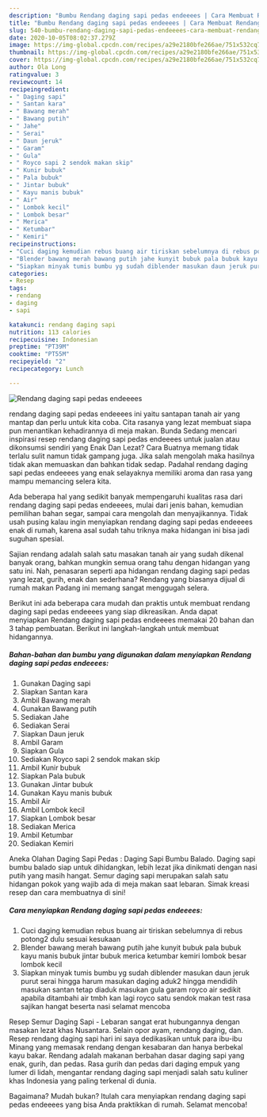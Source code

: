 ```yaml
---
description: "Bumbu Rendang daging sapi pedas endeeees | Cara Membuat Rendang daging sapi pedas endeeees Yang Enak Dan Lezat"
title: "Bumbu Rendang daging sapi pedas endeeees | Cara Membuat Rendang daging sapi pedas endeeees Yang Enak Dan Lezat"
slug: 540-bumbu-rendang-daging-sapi-pedas-endeeees-cara-membuat-rendang-daging-sapi-pedas-endeeees-yang-enak-dan-lezat
date: 2020-10-05T08:02:37.279Z
image: https://img-global.cpcdn.com/recipes/a29e2180bfe266ae/751x532cq70/rendang-daging-sapi-pedas-endeeees-foto-resep-utama.jpg
thumbnail: https://img-global.cpcdn.com/recipes/a29e2180bfe266ae/751x532cq70/rendang-daging-sapi-pedas-endeeees-foto-resep-utama.jpg
cover: https://img-global.cpcdn.com/recipes/a29e2180bfe266ae/751x532cq70/rendang-daging-sapi-pedas-endeeees-foto-resep-utama.jpg
author: Ola Long
ratingvalue: 3
reviewcount: 14
recipeingredient:
- " Daging sapi"
- " Santan kara"
- " Bawang merah"
- " Bawang putih"
- " Jahe"
- " Serai"
- " Daun jeruk"
- " Garam"
- " Gula"
- " Royco sapi 2 sendok makan skip"
- " Kunir bubuk"
- " Pala bubuk"
- " Jintar bubuk"
- " Kayu manis bubuk"
- " Air"
- " Lombok kecil"
- " Lombok besar"
- " Merica"
- " Ketumbar"
- " Kemiri"
recipeinstructions:
- "Cuci daging kemudian rebus buang air tiriskan sebelumnya di rebus potong2 dulu sesuai kesukaan"
- "Blender bawang merah bawang putih jahe kunyit bubuk pala bubuk kayu manis bubuk jintar bubuk merica ketumbar kemiri lombok besar lombok kecil"
- "Siapkan minyak tumis bumbu yg sudah diblender masukan daun jeruk purut serai hingga harum masukan daging aduk2 hingga mendidih masukan santan tetap diaduk masukan gula garam royco air sedikit apabila ditambahi air tmbh kan lagi royco satu sendok makan test rasa sajikan hangat beserta nasi selamat mencoba"
categories:
- Resep
tags:
- rendang
- daging
- sapi

katakunci: rendang daging sapi 
nutrition: 113 calories
recipecuisine: Indonesian
preptime: "PT39M"
cooktime: "PT55M"
recipeyield: "2"
recipecategory: Lunch

---
```



![Rendang daging sapi pedas endeeees](https://img-global.cpcdn.com/recipes/a29e2180bfe266ae/751x532cq70/rendang-daging-sapi-pedas-endeeees-foto-resep-utama.jpg)


rendang daging sapi pedas endeeees ini yaitu santapan tanah air yang mantap dan perlu untuk kita coba. Cita rasanya yang lezat membuat siapa pun menantikan kehadirannya di meja makan.
Bunda Sedang mencari inspirasi resep rendang daging sapi pedas endeeees untuk jualan atau dikonsumsi sendiri yang Enak Dan Lezat? Cara Buatnya memang tidak terlalu sulit namun tidak gampang juga. Jika salah mengolah maka hasilnya tidak akan memuaskan dan bahkan tidak sedap. Padahal rendang daging sapi pedas endeeees yang enak selayaknya memiliki aroma dan rasa yang mampu memancing selera kita.

Ada beberapa hal yang sedikit banyak mempengaruhi kualitas rasa dari rendang daging sapi pedas endeeees, mulai dari jenis bahan, kemudian pemilihan bahan segar, sampai cara mengolah dan menyajikannya. Tidak usah pusing kalau ingin menyiapkan rendang daging sapi pedas endeeees enak di rumah, karena asal sudah tahu triknya maka hidangan ini bisa jadi suguhan spesial.

Sajian rendang adalah salah satu masakan tanah air yang sudah dikenal banyak orang, bahkan mungkin semua orang tahu dengan hidangan yang satu ini. Nah, penasaran seperti apa hidangan rendang daging sapi pedas yang lezat, gurih, enak dan sederhana? Rendang yang biasanya dijual di rumah makan Padang ini memang sangat menggugah selera.


Berikut ini ada beberapa cara mudah dan praktis untuk membuat rendang daging sapi pedas endeeees yang siap dikreasikan. Anda dapat menyiapkan Rendang daging sapi pedas endeeees memakai 20 bahan dan 3 tahap pembuatan. Berikut ini langkah-langkah untuk membuat hidangannya.

<!--inarticleads1-->

##### Bahan-bahan dan bumbu yang digunakan dalam menyiapkan Rendang daging sapi pedas endeeees:

1. Gunakan  Daging sapi
1. Siapkan  Santan kara
1. Ambil  Bawang merah
1. Gunakan  Bawang putih
1. Sediakan  Jahe
1. Sediakan  Serai
1. Siapkan  Daun jeruk
1. Ambil  Garam
1. Siapkan  Gula
1. Sediakan  Royco sapi 2 sendok makan skip
1. Ambil  Kunir bubuk
1. Siapkan  Pala bubuk
1. Gunakan  Jintar bubuk
1. Gunakan  Kayu manis bubuk
1. Ambil  Air
1. Ambil  Lombok kecil
1. Siapkan  Lombok besar
1. Sediakan  Merica
1. Ambil  Ketumbar
1. Sediakan  Kemiri


Aneka Olahan Daging Sapi Pedas : Daging Sapi Bumbu Balado. Daging sapi bumbu balado siap untuk dihidangkan, lebih lezat jika dinikmati dengan nasi putih yang masih hangat. Semur daging sapi merupakan salah satu hidangan pokok yang wajib ada di meja makan saat lebaran. Simak kreasi resep dan cara membuatnya di sini! 

<!--inarticleads2-->

##### Cara menyiapkan Rendang daging sapi pedas endeeees:

1. Cuci daging kemudian rebus buang air tiriskan sebelumnya di rebus potong2 dulu sesuai kesukaan
1. Blender bawang merah bawang putih jahe kunyit bubuk pala bubuk kayu manis bubuk jintar bubuk merica ketumbar kemiri lombok besar lombok kecil
1. Siapkan minyak tumis bumbu yg sudah diblender masukan daun jeruk purut serai hingga harum masukan daging aduk2 hingga mendidih masukan santan tetap diaduk masukan gula garam royco air sedikit apabila ditambahi air tmbh kan lagi royco satu sendok makan test rasa sajikan hangat beserta nasi selamat mencoba


Resep Semur Daging Sapi - Lebaran sangat erat hubungannya dengan masakan lezat khas Nusantara. Selain opor ayam, rendang daging, dan. Resep rendang daging sapi hari ini saya dedikasikan untuk para ibu-ibu Minang yang memasak rendang dengan kesabaran dan hanya berbekal kayu bakar. Rendang adalah makanan berbahan dasar daging sapi yang enak, gurih, dan pedas. Rasa gurih dan pedas dari daging empuk yang lumer di lidah, mengantar rendang daging sapi menjadi salah satu kuliner khas Indonesia yang paling terkenal di dunia. 

Bagaimana? Mudah bukan? Itulah cara menyiapkan rendang daging sapi pedas endeeees yang bisa Anda praktikkan di rumah. Selamat mencoba!
